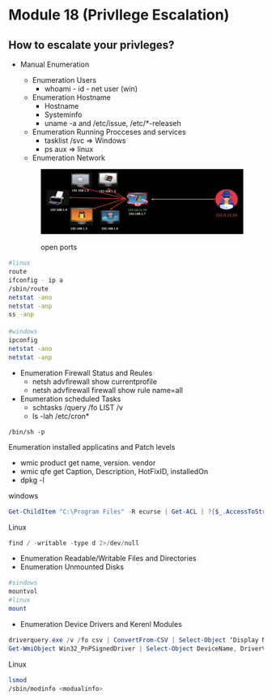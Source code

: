 # Module 18 (Privllege Escalation)

## How to escalate your privleges?

*   Manual Enumeration

    * Enumeration Users
      * whoami - id - net user (win)
    * Enumeration Hostname
      * Hostname
      * Systeminfo
      * uname -a and /etc/issue, /etc/\*-releaseh
    * Enumeration Running Procceses and services
      * tasklist /svc => Windows
      * ps aux => linux
    * Enumeration Network&#x20;

    <figure><img src="../../.gitbook/assets/image (153).png" alt=""><figcaption><p>open ports</p></figcaption></figure>



```bash
#linux
route
ifconfig - ip a
/sbin/route
netstat -ano
netstat -anp
ss -anp

#windows
ipconfig
netstat -ano
netstat -anp
```

* Enumeration Firewall Status and Reules
  * netsh advfirewall show currentprofile
  * netsh advfirewall firewall show rule name=all
* Enumeration scheduled Tasks
  * schtasks /query /fo LIST /v
  * ls -lah /etc/cron\*

```
/bin/sh -p
```

Enumeration installed applicatins and Patch levels

* wmic product get name, version. vendor
* wmic qfe get Caption, Description, HotFixID, installedOn
* dpkg -l

windows

```powershell
Get-ChildItem "C:\Program Files" -R ecurse | Get-ACL | ?{$_.AccessToString -match "Everyone\sAllow\s\sModify"}
```

Linux

```purebasic
find / -writable -type d 2>/dev/null
```

* Enumeration Readable/Writable Files and Directories
* Enumeration Unmounted Disks

```bash
#sindows
mountvol
#linux 
mount
```

* Enumeration Device Drivers and Kerenl Modules

```powershell
driverquery.exe /v /fo csv | ConvertFrom-CSV | Select-Object ‘Display Name’, ‘Start Mode’, Path
Get-WmiObject Win32_PnPSignedDriver | Select-Object DeviceName, DriverVersion, Manufacturer | Where-Object {$_.DeviceName -like "*VMware*"}

```

Linux

```bash
lsmod
/sbin/modinfo <modualinfo>
```

